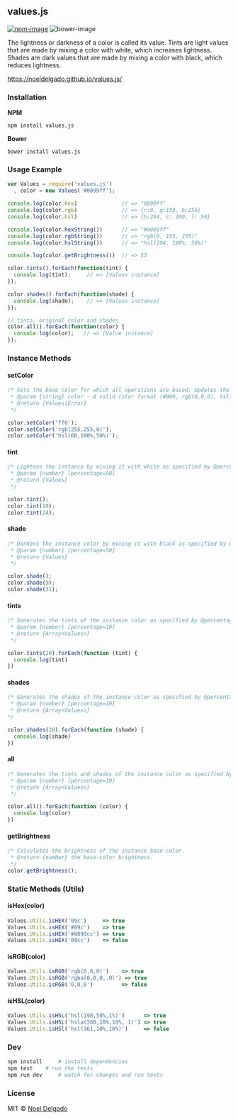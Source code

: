 ## values.js
[![npm-image](https://img.shields.io/npm/v/values.js.svg)](https://www.npmjs.com/package/values.js)
![bower-image](https://img.shields.io/bower/v/values.js.svg)

The lightness or darkness of a color is called its value.
Tints are light values that are made by mixing a color with white, which increases lightness.
Shades are dark values that are made by mixing a color with black, which reduces lightness.

https://noeldelgado.github.io/values.js/

### Installation

**NPM**

`npm install values.js`

**Bower**

`bower install values.js`

### Usage Example
```js
var Values = require('values.js')
  , color = new Values('#0099ff');

console.log(color.hex)              // => "0099ff"
console.log(color.rgb)              // => {r:0, g:153, b:255}
console.log(color.hsl) 	            // => {h:204, s: 100, l: 50}

console.log(color.hexString())      // => "#0099ff"
console.log(color.rgbString()) 	    // => "rgb(0, 153, 255)"
console.log(color.hslString())      // => "hsl(204, 100%, 50%)"

console.log(color.getBrightness())  // => 53

color.tints().forEach(function(tint) {
  console.log(tint);     // => [Values instance]
});

color.shades().forEach(function(shade) {
  console.log(shade);    // => [Values instance]
});

// tints, original color and shades
color.all().forEach(function(color) {
  console.log(color);   // => [Value instance]
});
```

### Instance Methods

#### setColor
```js
/* Sets the base color for which all operations are based. Updates the instance's properties.
 * @param {string} color - A valid color format (#000, rgb(0,0,0), hsl(0,0%,0%))
 * @return {Values|Error}
 */

color.setColor('ff0');
color.setColor('rgb(255,255,0)');
color.setColor('hsl(60,100%,50%)');
```

#### tint
```js
/* Lightens the instance by mixing it with white as specified by @percentage.
 * @param {number} [percentage=50]
 * @return {Values}
 */

color.tint();
color.tint(10);
color.tint(24);
```

#### shade
```js
/* Darkens the instance color by mixing it with black as specified by @percentage.
 * @param {number} [percentage=50]
 * @return {Values}
 */

color.shade();
color.shade(9);
color.shade(31);
```

#### tints
````js
/* Generates the tints of the instance color as specified by @percentage.
 * @param {number} [percentage=10]
 * @return {Array<Values>}
 */

color.tints(20).forEach(function (tint) {
  console.log(tint)
})
````

#### shades
````js
/* Generates the shades of the instance color as specified by @percentage.
 * @param {number} [percentage=10]
 * @return {Array<Values>}
*/

color.shades(20).forEach(function (shade) {
  console.log(shade)
})
````

#### all
```js
/* Generates the tints and shades of the instance color as specified by @percentage.
 * @param {number} [percentage=10]
 * @return {Array<Values>}
 */

color.all().forEach(function (color) {
  console.log(color)
})
```

#### getBrightness
````js
/* Calculates the brightness of the instance base-color.
 * @return {number} the base-color brightness.
 */
color.getBrightness();
````


### Static Methods (Utils)

#### isHex(color)
```js
Values.Utils.isHEX('09c')     => true
Values.Utils.isHEX('#09c')    => true
Values.Utils.isHEX('#0099cc') => true
Values.Utils.isHEX('09cc')    => false
```

#### isRGB(color)
```js
Values.Utils.isRGB('rgb(0,0,0)')    => true
Values.Utils.isRGB('rgba(0,0,0,.0)') => true
Values.Utils.isRGB('0,0,0')         => false
```

#### isHSL(color)
```js
Values.Utils.isHSL('hsl(198,58%,1%)')      => true
Values.Utils.isHSL('hsla(360,10%,10%, 1)') => true
Values.Utils.isHSl('hsl(361,10%,10%)')     => false
```

### Dev
```sh
npm install     # install dependencies
npm test	# run the tests
npm run dev     # watch for changes and run tests
```

### License
MIT © [Noel Delgado](http://pixelia.me/)
